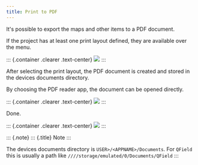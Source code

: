 ```yaml
---
title: Print to PDF
---
```


It\'s possible to export the maps and other items to a PDF document.

If the project has at least one print layout defined, they are available
over the menu.

::: {.container .clearer .text-center}
![](/assets/images/print_menu.jpg)
:::

After selecting the print layout, the PDF document is created and stored
in the devices documents directory.

By choosing the PDF reader app, the document can be opened directly.

::: {.container .clearer .text-center}
![](/assets/images/print_open.jpg)
:::

Done.

::: {.container .clearer .text-center}
![](/assets/images/print_document.jpg)
:::

::: {.note}
::: {.title}
Note
:::

The devices documents directory is `USER>/<APPNAME>/Documents`. For
`QField` this is usually a path like
`////storage/emulated/0/Documents/QField`
:::
